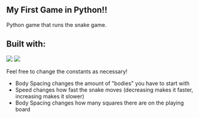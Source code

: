 ## My First Game in Python!!

Python game that runs the snake game. 

## Built with:
<div align="left">
  <img src=https://img.shields.io/badge/Python-3776AB?logo=python&logoColor=fff&style=for-the-badge)>
  <img src=https://img.shields.io/badge/pygame?logo=python>
</div>

Feel free to change the constants as necessary!
* Body Spacing changes the amount of "bodies" you have to start with
* Speed changes how fast the snake moves (decreasing makes it faster, increasing makes it slower)
* Body Spacing changes how many squares there are on the playing board